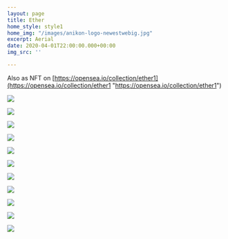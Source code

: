 ```yaml
---
layout: page
title: Ether
home_style: style1
home_img: "/images/anikon-logo-newestwebig.jpg"
excerpt: Aerial
date: 2020-04-01T22:00:00.000+00:00
img_src: ''

---
```

Also as NFT on [https://opensea.io/collection/ether1](https://opensea.io/collection/ether1 "https://opensea.io/collection/ether1")

![](/images/01.fuga.jpg)

![](/images/02.fuga.jpg)

![](/images/03.fuga.jpg)

![](/images/04.fuga.jpg)

![](/images/05.fuga.jpg)

![](/images/06-fuga.jpg)

![](/images/07.-fuga.jpg)

![](/images/08.fuga.jpg)

![](/images/09.-fuga.jpg)

![](/images/10.fuga.jpg)

![](/images/11.fuga.jpg)